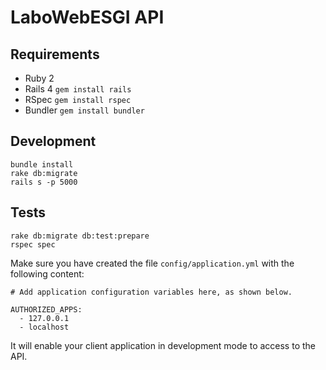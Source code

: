 # LaboWebESGI API

## Requirements

- Ruby 2
- Rails 4 `gem install rails`
- RSpec `gem install rspec`
- Bundler `gem install bundler`

## Development

    bundle install
    rake db:migrate
    rails s -p 5000

## Tests

    rake db:migrate db:test:prepare
    rspec spec

Make sure you have created the file `config/application.yml` with the following content:

    # Add application configuration variables here, as shown below.

    AUTHORIZED_APPS:
      - 127.0.0.1
      - localhost

It will enable your client application in development mode to access to the API.
